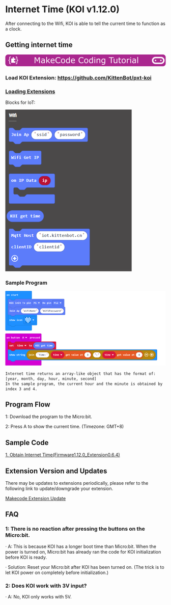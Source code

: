 # **Internet Time (KOI v1.12.0)**

After connecting to the Wifi, KOI is able to tell the current time to function as a clock.

## Getting internet time

![](../../PWmodules/images/mcbanner.png)

### Load KOI Extension: https://github.com/KittenBot/pxt-koi

### [Loading Extensions](../../../Makecode/powerBrickMC)

Blocks for IoT:

![](KOI14/7.png)

### Sample Program

![](KOI14/8.png)

    Internet time returns an array-like object that has the format of: [year, month, day, hour, minute, second]
    In the sample program, the current hour and the minute is obtained by index 3 and 4.
    
## Program Flow

1: Download the program to the Micro:bit.

2: Press A to show the current time. (Timezone: GMT+8)

## Sample Code

[1. Obtain Internet Time(Firmware1.12.0_Extension0.6.4)](https://makecode.microbit.org/_00TEM37w41MM)

## Extension Version and Updates

There may be updates to extensions periodically, please refer to the following link to update/downgrade your extension.

[Makecode Extension Update](../../../Makecode/makecode_extensionUpdate)

## FAQ

### 1: There is no reaction after pressing the buttons on the Micro:bit.

·    A: This is because KOI has a longer boot time than Micro:bit. When the power is turned on, Micro:bit has already ran the code for KOI initialization before KOI is ready.

·    Solution: Reset your Micro:bit after KOI has been turned on. (The trick is to let KOI power on completely before initialization.)

### 2: Does KOI work with 3V input?

·    A: No, KOI only works with 5V.
